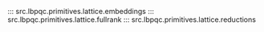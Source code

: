 ::: src.lbpqc.primitives.lattice.embeddings
::: src.lbpqc.primitives.lattice.fullrank
::: src.lbpqc.primitives.lattice.reductions